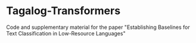 # Tagalog-Transformers
Code and supplementary material for the paper "Establishing Baselines for Text Classification in Low-Resource Languages"
